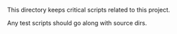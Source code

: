 This directory keeps critical scripts related to this project.

Any test scripts should go along with source dirs.

